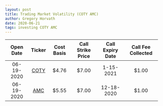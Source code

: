 ```yaml
---
layout: post  
title: Trading Market Volatility (COTY AMC)  
author: Gregory Horvath   
date: 2020-06-21  
tags: investing COTY AMC  
---
```





| Open Date | Ticker | Cost Basis | Call Strike Price | Call Expiry Date | Call Fee Collected |
| :-------: | :----: | :--------: | :---------------: | :--------------: | :----------------: |
| 06-19-2020 | [COTY](https://finance.yahoo.com/quote/COTY/) | $4.76 | $7.00 | 1-15-2021 | $1.00 |
| 06-19-2020 | [AMC](https://finance.yahoo.com/quote/amc/) | $5.55 | $7.00 | 12-18-2020 | $1.00 |


